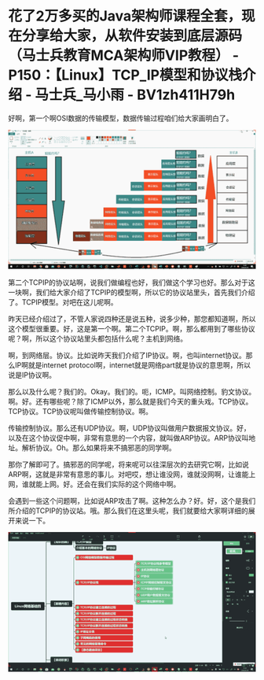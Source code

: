 # 花了2万多买的Java架构师课程全套，现在分享给大家，从软件安装到底层源码（马士兵教育MCA架构师VIP教程） - P150：【Linux】TCP_IP模型和协议栈介绍 - 马士兵_马小雨 - BV1zh411H79h

好啊，第一个啊OSI数据的传输模型，数据传输过程咱们给大家画明白了。

![](img/2d72b8fbdc1ec7d6d11f9ca7928a2a1d_1.png)

第二个TCPIP的协议站啊，说我们做编程也好，我们做这个学习也好。那么对于这一块啊，我们给大家介绍了TCPIP的模型啊，所以它的协议站里头，首先我们介绍了。TCPIP模型。对吧在这儿呢啊。

昨天已经介绍过了，不管人家说四种还是说五种，说多少种，那您都知道啊，所以这个模型很重要。好，这是第一个啊。第二个TCPIP。啊，那么都用到了哪些协议呢？啊，所以这个协议站里头都包括什么呢？主机到网络。

啊，到网络层。协议。比如说昨天我们介绍了IP协议。啊，也叫internet协议。那么IP啊就是internet protocol啊，internet就是网络part就是协议的意思啊，所以说是IP协议啊。

那么以及什么呢？我们的。Okay。我们的。呃，ICMP。叫网络控制。豹文协议。啊。好。还有哪些呢？除了ICMP以外，那么就是我们今天的重头戏。TCP协议。TCP协议。TCP协议呢叫做传输控制协议。啊。

传输控制协议。那么还有UDP协议。啊，UDP协议叫做用户数据报文协议。好，以及在这个协议促中啊，非常有意思的一个内容，就叫做ARP协议。ARP协议叫地址。解析协议。Oh。那么如果将来不搞邪恶的同学啊。

那你了解即可了。搞邪恶的同学呢，将来呢可以往深层次的去研究它啊，比如说ARP啊，这就是非常有意思的事儿。对吧哎，想让谁没网，谁就没网啊，让谁能上网，谁就能上网。好。还会在我们实际的这个网络中啊。

会遇到一些这个问题啊，比如说ARP攻击了啊。这种怎么办？好。好，这个是我们所介绍的TCPIP的协议站。哦。那么我们在这里头呢，我们就要给大家啊详细的展开来说一下。



![](img/2d72b8fbdc1ec7d6d11f9ca7928a2a1d_3.png)